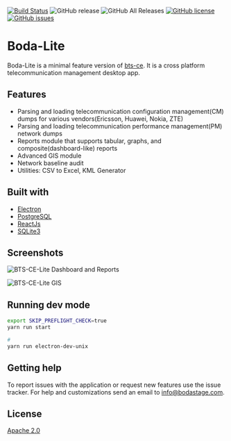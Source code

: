[![Build Status](https://travis-ci.org/bodastage/bts-ce-lite.svg?branch=master)](https://travis-ci.org/bodastage/bts-ce-lite) ![GitHub release](https://img.shields.io/github/release/bodastage/bts-ce-lite.svg)  ![GitHub All Releases](https://img.shields.io/github/downloads/bodastage/bts-ce-lite/total.svg) [![GitHub license](https://img.shields.io/github/license/bodastage/bts-ce-lite.svg)](https://github.com/bodastage/bts-ce-lite/blob/master/LICENSE) [![GitHub issues](https://img.shields.io/github/issues/bodastage/bts-ce-lite.svg)](https://github.com/bodastage/bts-ce-lite/issues)

# Boda-Lite

Boda-Lite is a minimal feature version of [bts-ce](https://github.com/bodastage/bts-ce). It is a cross 
platform telecommunication management desktop app.

## Features
* Parsing and loading telecommunication configuration management(CM) dumps for various vendors(Ericsson, Huawei, Nokia, ZTE)
* Parsing and loading telecommunication performance management(PM) network dumps
* Reports module that supports tabular, graphs, and composite(dashboard-like) reports
* Advanced GIS module
* Network baseline audit
* Utilities: CSV to Excel, KML Generator

## Built with 
* [Electron](https://electronjs.org)
* [PostgreSQL](https://www.postgresql.org/)
* [ReactJs](https://reactjs.org/)
* [SQLite3](https://www.sqlite.org/index.html)

## Screenshots 
![BTS-CE-Lite Dashboard and Reports](/dashboard_and_reports.png?raw=true "Dashboard and Reports")

![BTS-CE-Lite GIS](/gis.jpeg?raw=true "GIS")



## Running dev mode
``` bash
export SKIP_PREFLIGHT_CHECK=true
yarn run start 

#
yarn run electron-dev-unix
```

## Getting help
To report issues with the application or request new features use the issue tracker. For help and customizations send an email to info@bodastage.com.

## License

[Apache 2.0](LICENSE.md)



